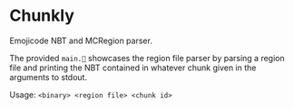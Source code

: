 # Chunkly

Emojicode NBT and MCRegion parser.

The provided `main.🍇` showcases the region file parser by parsing a region file
and printing the NBT contained in whatever chunk given in the arguments to stdout.

Usage: `<binary> <region file> <chunk id>`